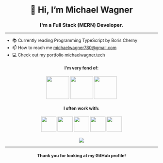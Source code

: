 <h1 align="center">👋 Hi, I’m Michael Wagner</h1>
<h3 align="center">I'm a Full Stack (MERN) Developer.</h3>
<hr/>

  - 📚 Currently reading Programming TypeScript by Boris Cherny
  - 📫 How to reach me <a href="mailto:michaelwagner780@gmail.com" target="blank">michaelwagner780@gmail.com</a></li>
  - 💻 Check out my portfolio [michaelwagner.tech](https://michaelwagner.tech)


<h4 align="center">I'm very fond of:</h4>

<div align="center">
<img width="75" src="https://cdn.jsdelivr.net/gh/devicons/devicon/icons/typescript/typescript-original.svg" /> 
<img width="75" src="https://cdn.jsdelivr.net/gh/devicons/devicon/icons/react/react-original.svg" />
<img width="75" src="https://cdn.jsdelivr.net/gh/devicons/devicon/icons/css3/css3-plain-wordmark.svg" />
</div>

<h4 align="center">I often work with:</h4>

<div align="center">
<img width="50" src="https://cdn.jsdelivr.net/gh/devicons/devicon/icons/javascript/javascript-original.svg" /> 
<img width="50" src="https://cdn.jsdelivr.net/gh/devicons/devicon/icons/figma/figma-original.svg" />
<img width="50" src="https://cdn.jsdelivr.net/gh/devicons/devicon/icons/git/git-original.svg" />
<img width="50" src="https://cdn.jsdelivr.net/gh/devicons/devicon/icons/mongodb/mongodb-plain-wordmark.svg" /> 
<img width="50" src="https://cdn.jsdelivr.net/gh/devicons/devicon/icons/nodejs/nodejs-plain-wordmark.svg" /> 
</div>
<br/>

<div align="center">
<img src="https://github-readme-stats.vercel.app/api/top-langs/?username=MichaelWagnr&layout=compact&theme=github_dark"/>
</div>

<hr/>

<div align="center">
<h4>Thank you for looking at my GitHub profile!</h4>       
</div>
